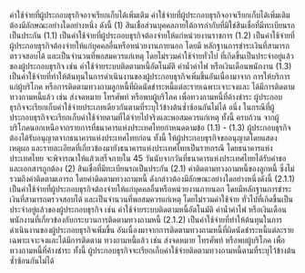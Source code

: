 ค่าใช้จ่ายที่ผู้ประกอบธุรกิจอาจเรียกเก็บได้เพิ่มเติม
ค่าใช้จ่ายที่ผู้ประกอบธุรกิจอาจเรียกเก็บได้เพิ่มเติมต้องมีลักษณะอย่างใดอย่างหนึ่ง ดังนี้
(1) สินเชื่อส่วนบุคคลภายใต้การกำกับที่มิใช่สินเชื่อที่มีทะเบียนรถเป็นประกัน
(1.1) เป็นค่าใช้จ่ายที่ผู้ประกอบธุรกิจต้องจ่ายให้แก่หน่วยงานราชการ
(1.2) เป็นค่าใช้จ่ายที่ผู้ประกอบธุรกิจต้องจ่ายให้แก่บุคคลอื่นหรือหน่วยงานภายนอก โดยมี
หลักฐานการชำระเงินที่สามารถตรวจสอบได้ และเป็นจำนวนที่พอสมควรแก่เหตุ โดยไม่รวมค่าใช้จ่ายทั่วไป
ที่เกิดขึ้นเป็นประจำอยู่แล้วของผู้ประกอบธุรกิจ เช่น ค่าใช้จ่ายระบบติดตามหนี้อัตโนมัติ ค่าน้ำค่าไฟ
หรือเงินเดือนพนักงาน
(1.3) เป็นค่าใช้จ่ายที่ทำให้ต้นทุนในการดำเนินงานของผู้ประกอบธุรกิจเพิ่มขึ้นอันเนื่องมาจาก
การให้บริการแก่ผู้บริโภค หรือการติดตามทวงถามลูกหนี้ที่ผิดนัดชำระหนี้แต่ละรายเฉพาะเจาะจงและ
ได้มีการติดตามทวงถามหนี้แล้ว เช่น ส่งจดหมาย โทรศัพท์ หรือพบผู้บริโภค เพื่อทวงถามหนี้ที่ค้างชำระ
ผู้ประกอบธุรกิจจะเรียกเก็บค่าใช้จ่ายประเภทเดียวกันตามที่ระบุไว้ข้างต้นซ้ำซ้อนกันไม่ได้
อนึ่ง ในกรณีที่ผู้ประกอบธุรกิจจะเรียกเก็บค่าใช้จ่ายตามที่ได้จ่ายไปจริงและพอสมควรแก่เหตุ
ทั้งนี้
ครบถ้วน
จากผู้บริโภคนอกเหนือจากรายการที่ธนาคารแห่งประเทศไทยกำหนดตามข้อ (1.1) - (1.3) ผู้ประกอบธุรกิจ
ต้องได้รับอนุญาตจากธนาคารแห่งประเทศไทยก่อน ทั้งนี้ ให้ผู้ประกอบธุรกิจขออนุญาตโดยแสดงเหตุผล
และรายละเอียดที่เกี่ยวข้องมายังธนาคารแห่งประเทศไทยเป็นรายกรณี โดยธนาคารแห่งประเทศไทย
จะพิจารณาให้แล้วเสร็จภายใน 45 วันนับจากวันที่ธนาคารแห่งประเทศไทยได้รับคำขอและเอกสารถูกต้อง
(2) สินเชื่อที่มีทะเบียนรถเป็นประกัน
(2.1) ค่าติดตามทวงถามหนี้ของลูกหนี้ ซึ่งไม่รวมถึงค่าติดตามเอารถ โดยค่าติดตามทวงถามหนี้
ดังกล่าวต้องมีลักษณะอย่างใดอย่างหนึ่งดังนี้
(2.1.1) เป็นค่าใช้จ่ายที่ผู้ประกอบธุรกิจต้องจ่ายให้แก่บุคคลอื่นหรือหน่วยงานภายนอก
โดยมีหลักฐานการชำระเงินที่สามารถตรวจสอบได้ และเป็นจำนวนที่พอสมควรแก่เหตุ โดยไม่รวมค่าใช้จ่าย
ทั่วไปที่เกิดขึ้นเป็นประจำอยู่แล้วของผู้ประกอบธุรกิจ เช่น ค่าใช้จ่ายระบบติดตามหนี้อัตโนมัติ ค่าน้ำค่าไฟ
หรือเงินเดือนพนักงานที่เกี่ยวข้องกับกระบวนการติดตามทวงถามหนี้
(2.1.2) เป็นค่าใช้จ่ายที่ทำให้ต้นทุนในการดำเนินงานของผู้ประกอบธุรกิจเพิ่มขึ้น
อันเนื่องมาจากการติดตามทวงถามหนี้ที่ผิดนัดชำระหนี้แต่ละรายเฉพาะเจาะจงและได้มีการติดตาม
ทวงถามหนี้แล้ว เช่น ส่งจดหมาย โทรศัพท์ หรือพบผู้บริโภค เพื่อทวงถามหนี้ที่ค้างชำระ
ทั้งนี้ ผู้ประกอบธุรกิจจะเรียกเก็บค่าใช้จ่ายติดตามทวงถามหนี้ตามที่ระบุไว้ข้างต้น
ซ้ำซ้อนกันไม่ได้
